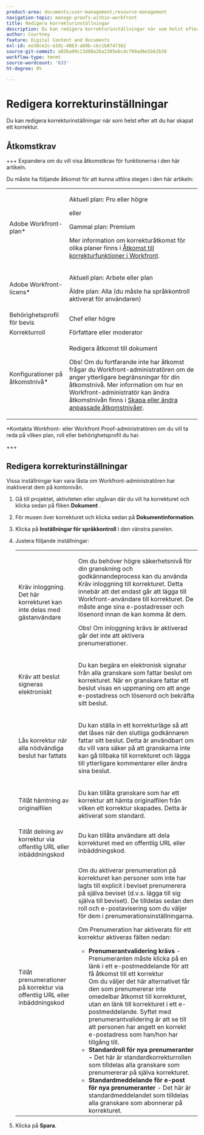 ```yaml
---
product-area: documents;user-management;resource-management
navigation-topic: manage-proofs-within-workfront
title: Redigera korrekturinställningar
description: Du kan redigera korrekturinställningar när som helst efter att du har skapat ett korrektur.
author: Courtney
feature: Digital Content and Documents
exl-id: ee30ce2c-e3dc-4863-a69b-cbc1b8747362
source-git-commit: a036a99c13d80a2ba2305ebcdc799ad6e5b62b39
workflow-type: tm+mt
source-wordcount: '633'
ht-degree: 0%

---
```


# Redigera korrekturinställningar

Du kan redigera korrekturinställningar när som helst efter att du har skapat ett korrektur.

## Åtkomstkrav

+++ Expandera om du vill visa åtkomstkrav för funktionerna i den här artikeln.

Du måste ha följande åtkomst för att kunna utföra stegen i den här artikeln:

<table style="table-layout:auto"> 
 <col> 
 <col> 
 <tbody> 
  <tr> 
   <td role="rowheader">Adobe Workfront-plan*</td> 
   <td> <p>Aktuell plan: Pro eller högre</p> <p>eller</p> <p>Gammal plan: Premium</p> <p>Mer information om korrekturåtkomst för olika planer finns i <a href="/help/quicksilver/administration-and-setup/manage-workfront/configure-proofing/access-to-proofing-functionality.md" class="MCXref xref">Åtkomst till korrekturfunktioner i Workfront</a>.</p> </td> 
  </tr> 
  <tr> 
   <td role="rowheader">Adobe Workfront-licens*</td> 
   <td> <p>Aktuell plan: Arbete eller plan</p> <p>Äldre plan: Alla (du måste ha språkkontroll aktiverat för användaren)</p> </td> 
  </tr> 
  <tr> 
   <td role="rowheader">Behörighetsprofil för bevis </td> 
   <td>Chef eller högre</td> 
  </tr> 
  <tr> 
   <td role="rowheader">Korrekturroll</td> 
   <td>Författare eller moderator</td> 
  </tr> 
  <tr> 
   <td role="rowheader">Konfigurationer på åtkomstnivå*</td> 
   <td> <p>Redigera åtkomst till dokument</p> <p>Obs! Om du fortfarande inte har åtkomst frågar du Workfront-administratören om de anger ytterligare begränsningar för din åtkomstnivå. Mer information om hur en Workfront-administratör kan ändra åtkomstnivån finns i <a href="../../../administration-and-setup/add-users/configure-and-grant-access/create-modify-access-levels.md" class="MCXref xref">Skapa eller ändra anpassade åtkomstnivåer</a>.</p> </td> 
  </tr> 
 </tbody> 
</table>

&#42;Kontakta Workfront- eller Workfront Proof-administratören om du vill ta reda på vilken plan, roll eller behörighetsprofil du har.

+++

## Redigera korrekturinställningar

Vissa inställningar kan vara låsta om Workfront-administratören har inaktiverat dem på kontonivån.

1. Gå till projektet, aktiviteten eller utgåvan där du vill ha korrekturet och klicka sedan på fliken **Dokument** .
1. För musen över korrekturet och klicka sedan på **Dokumentinformation**.
1. Klicka på **Inställningar för språkkontroll** i den vänstra panelen.
1. Justera följande inställningar:

   <table style="table-layout:auto"> 
    <col> 
    <col> 
    <tbody> 
     <tr> 
      <td role="rowheader">Kräv inloggning. Det här korrekturet kan inte delas med gästanvändare</td> 
      <td> <p>Om du behöver högre säkerhetsnivå för din granskning och godkännandeprocess kan du använda Kräv inloggning till korrekturet. Detta innebär att det endast går att lägga till Workfront-användare till korrekturet. De måste ange sina e-postadresser och lösenord innan de kan komma åt dem.</p> <p>Obs! <em style="font-style: normal;">Om inloggning krävs är aktiverad går det inte att aktivera prenumerationer.</em> </p> </td> 
     </tr> 
     <tr> 
      <td role="rowheader">Kräv att beslut signeras elektroniskt</td> 
      <td> <p>Du kan begära en elektronisk signatur från alla granskare som fattar beslut om korrekturet. När en granskare fattar ett beslut visas en uppmaning om att ange e-postadress och lösenord och bekräfta sitt beslut.</p> </td> 
     </tr> 
     <tr> 
      <td role="rowheader">Lås korrektur när alla nödvändiga beslut har fattats</td> 
      <td> <p>Du kan ställa in ett korrekturläge så att det låses när den slutliga godkännaren fattar sitt beslut. Detta är användbart om du vill vara säker på att granskarna inte kan gå tillbaka till korrekturet och lägga till ytterligare kommentarer eller ändra sina beslut.</p> </td> 
     </tr> 
     <tr> 
      <td role="rowheader">Tillåt hämtning av originalfilen</td> 
      <td> <p>Du kan tillåta granskare som har ett korrektur att hämta originalfilen från vilken ett korrektur skapades. Detta är aktiverat som standard.</p> </td> 
     </tr> 
     <tr> 
      <td role="rowheader">Tillåt delning av korrektur via offentlig URL eller inbäddningskod</td> 
      <td>Du kan tillåta användare att dela korrekturet med en offentlig URL eller inbäddningskod. </td> 
     </tr> 
     <tr> 
      <td role="rowheader">Tillåt prenumerationer på korrektur via offentlig URL eller inbäddningskod</td> 
      <td> <p>Om du aktiverar prenumeration på korrekturet kan personer som inte har lagts till explicit i beviset prenumerera på själva beviset (d.v.s. lägga till sig själva till beviset). De tilldelas sedan den roll och e-postavisering som du väljer för dem i prenumerationsinställningarna.</p> <p>Om Prenumeration har aktiverats för ett korrektur aktiveras fälten nedan:</p> 
       <ul> 
        <li><strong>Prenumerantvalidering krävs</strong> - Prenumeranten måste klicka på en länk i ett e-postmeddelande för att få åtkomst till ett korrektur<br>Om du väljer det här alternativet får den som prenumererar inte omedelbar åtkomst till korrekturet, utan en länk till korrekturet i ett e-postmeddelande. Syftet med prenumerantvalidering är att se till att personen har angett en korrekt e-postadress som han/hon har tillgång till.</li> 
        <li><strong>Standardroll för nya prenumeranter -</strong> Det här är standardkorrekturrollen som tilldelas alla granskare som prenumererar på själva korrekturet.</li> 
        <li><strong>Standardmeddelande för e-post för nya prenumeranter</strong> - Det här är standardmeddelandet som tilldelas alla granskare som abonnerar på korrekturet.</li> 
       </ul> </td> 
     </tr> 
    </tbody> 
   </table>

1. Klicka på **Spara**.

 
